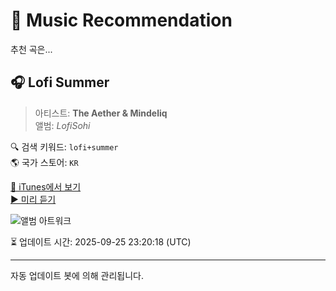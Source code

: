 
# 🎵 Music Recommendation

추천 곡은...

## 🎧 Lofi Summer  
> 아티스트: **The Aether & Mindeliq**  
> 앨범: _LofiSohi_  

🔍 검색 키워드: `lofi+summer`  
🌎 국가 스토어: `KR`

[🔗 iTunes에서 보기](https://music.apple.com/kr/album/lofi-summer/1514716462?i=1514716469&uo=4)  
[▶️ 미리 듣기](https://audio-ssl.itunes.apple.com/itunes-assets/AudioPreview115/v4/c2/ed/99/c2ed99ae-5818-7adb-ddf2-2d1794647f0c/mzaf_13145436288102208494.plus.aac.p.m4a)

![앨범 아트워크](https://is1-ssl.mzstatic.com/image/thumb/Music125/v4/40/06/57/400657c2-1119-4d52-823b-ee6a0a299828/018736058165_cover.jpg/100x100bb.jpg)

⏳ 업데이트 시간: 2025-09-25 23:20:18 (UTC)

---
자동 업데이트 봇에 의해 관리됩니다.
